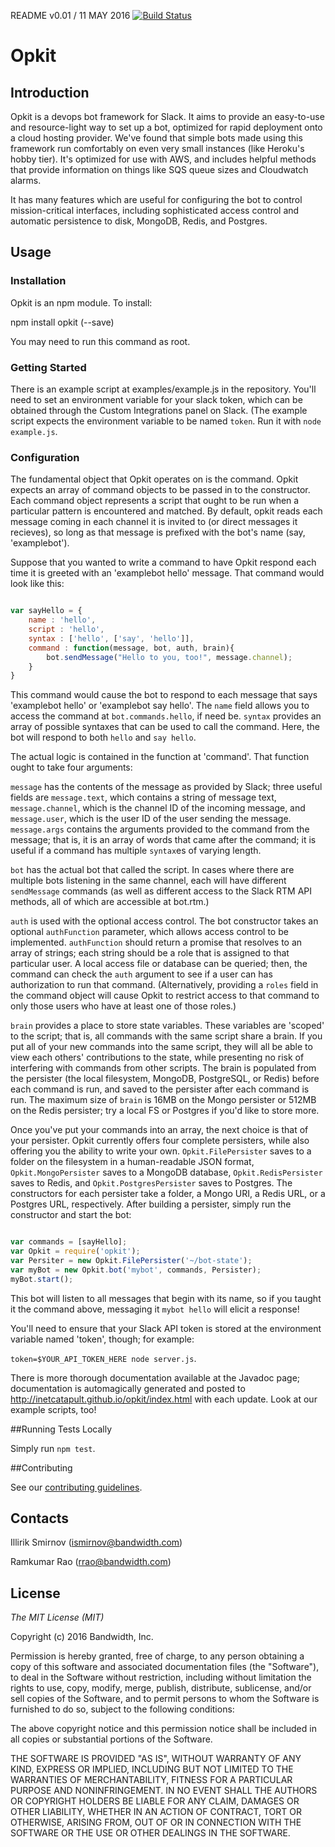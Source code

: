 README v0.01 / 11 MAY 2016
[![Build Status](https://travis-ci.com/inetCatapult/opkit.svg?token=hbpefyJzUkgSojiEnqMS&branch=master)](https://travis-ci.com/inetCatapult/opkit)

# Opkit

## Introduction

Opkit is a devops bot framework for Slack. It aims to provide an easy-to-use and resource-light way to set up a bot, optimized for rapid deployment onto a cloud hosting provider. We've found that simple bots made using this framework run comfortably on even very small instances (like Heroku's hobby tier). It's optimized for use with AWS, and includes helpful methods that provide information on things like SQS queue sizes and Cloudwatch alarms.


It has many features which are useful for configuring the bot to control mission-critical interfaces, including sophisticated access control and automatic persistence to disk, MongoDB, Redis, and Postgres.

## Usage

### Installation

Opkit is an npm module. To install:

npm install opkit (--save)

You may need to run this command as root.

### Getting Started

There is an example script at examples/example.js in the repository. You'll need to set an environment variable for your slack token, which can be obtained through the Custom Integrations panel on Slack. (The example script expects the environment variable to be named `token`. Run it with `node example.js`.

### Configuration

The fundamental object that Opkit operates on is the command. Opkit expects an array of command objects to be passed in to the constructor. Each command object represents a script that ought to be run when a particular pattern is encountered and matched. By default, opkit reads each message coming in each channel it is invited to (or direct messages it recieves), so long as that message is prefixed with the bot's name (say, 'examplebot').

Suppose that you wanted to write a command to have Opkit respond each time it is greeted with an 'examplebot hello' message. That command would look like this:

```javascript

var sayHello = {
	name : 'hello',
	script : 'hello',
	syntax : ['hello', ['say', 'hello']],
	command : function(message, bot, auth, brain){
		bot.sendMessage("Hello to you, too!", message.channel);
	}
}

```

This command would cause the bot to respond to each message that says 'examplebot hello' or 'examplebot say hello'. The `name` field allows you to access the command at `bot.commands.hello`, if need be. `syntax` provides an array of possible syntaxes that can be used to call the command. Here, the bot will respond to both `hello` and `say hello`. 

The actual logic is contained in the function at 'command'. That function ought to take four arguments: 

`message` has the contents of the message as provided by Slack; three useful fields are `message.text`, which contains a string of message text, `message.channel`, which is the channel ID of the incoming message, and `message.user`, which is the user ID of the user sending the message. `message.args` contains the arguments provided to the command from the message; that is, it is an array of words that came after the command; it is useful if a command has multiple `syntax`es of varying length.

`bot` has the actual bot that called the script. In cases where there are multiple bots listening in the same channel, each will have different `sendMessage` commands (as well as different access to the Slack RTM API methods, all of which are accessible at bot.rtm.) 

`auth` is used with the optional access control. The bot constructor takes an optional `authFunction` parameter, which allows access control to be implemented. `authFunction` should return a promise that resolves to an array of strings; each string should be a role that is assigned to that particular user. A local access file or database can be queried; then, the command can check the `auth` argument to see if a user can has authorization to run that command. (Alternatively, providing a `roles` field in the command object will cause Opkit to restrict access to that command to only those users who have at least one of those roles.)

`brain` provides a place to store state variables. These variables are 'scoped' to the script; that is, all commands with the same script share a brain. If you put all of your new commands into the same script, they will all be able to view each others' contributions to the state, while presenting no risk of interfering with commands from other scripts. The brain is populated from the persister (the local filesystem, MongoDB, PostgreSQL, or Redis) before each command is run, and saved to the persister after each command is run. The maximum size of `brain` is 16MB on the Mongo persister or 512MB on the Redis persister; try a local FS or Postgres if you'd like to store more.

Once you've put your commands into an array, the next choice is that of your persister. Opkit currently offers four complete persisters, while also offering you the ability to write your own. `Opkit.FilePersister` saves to a folder on the filesystem in a human-readable JSON format, `Opkit.MongoPersister` saves to a MongoDB database, `Opkit.RedisPersister` saves to Redis, and `Opkit.PostgresPersister` saves to Postgres. The constructors for each persister take a folder, a Mongo URI, a Redis URL, or a Postgres URL, respectively. After building a persister, simply run the constructor and start the bot:

```javascript

var commands = [sayHello];
var Opkit = require('opkit');
var Persiter = new Opkit.FilePersister('~/bot-state');
var myBot = new Opkit.bot('mybot', commands, Persister);
myBot.start();
```
This bot will listen to all messages that begin with its name, so if you taught it the command above, messaging it `mybot hello` will elicit a response!

You'll need to ensure that your Slack API token is stored at the environment variable named 'token', though; for example:

`token=$YOUR_API_TOKEN_HERE node server.js`.

There is more thorough documentation available at the Javadoc page; documentation is automagically generated and posted to http://inetcatapult.github.io/opkit/index.html with each update. Look at our example scripts, too!

##Running Tests Locally

Simply run `npm test`.

##Contributing

See our [contributing guidelines](CONTRIBUTING.md).

## Contacts

Illirik Smirnov (ismirnov@bandwidth.com)

Ramkumar Rao (rrao@bandwidth.com)

## License

*The MIT License (MIT)*

Copyright (c) 2016 Bandwidth, Inc.

Permission is hereby granted, free of charge, to any person obtaining a copy of this software and associated documentation files (the "Software"), to deal in the Software without restriction, including without limitation the rights to use, copy, modify, merge, publish, distribute, sublicense, and/or sell copies of the Software, and to permit persons to whom the Software is furnished to do so, subject to the following conditions:

The above copyright notice and this permission notice shall be included in all copies or substantial portions of the Software.

THE SOFTWARE IS PROVIDED "AS IS", WITHOUT WARRANTY OF ANY KIND, EXPRESS OR IMPLIED, INCLUDING BUT NOT LIMITED TO THE WARRANTIES OF MERCHANTABILITY, FITNESS FOR A PARTICULAR PURPOSE AND NONINFRINGEMENT. IN NO EVENT SHALL THE AUTHORS OR COPYRIGHT HOLDERS BE LIABLE FOR ANY CLAIM, DAMAGES OR OTHER LIABILITY, WHETHER IN AN ACTION OF CONTRACT, TORT OR OTHERWISE, ARISING FROM, OUT OF OR IN CONNECTION WITH THE SOFTWARE OR THE USE OR OTHER DEALINGS IN THE SOFTWARE.
